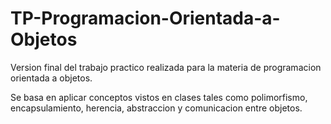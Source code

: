 # TP-Programacion-Orientada-a-Objetos

Version final del trabajo practico realizada para la materia de programacion orientada a objetos.

Se basa en aplicar conceptos vistos en clases tales como polimorfismo, encapsulamiento, herencia, abstraccion y comunicacion entre objetos.
